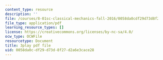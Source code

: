 ```yaml
---
content_type: resource
description: ''
file: /courses/8-01sc-classical-mechanics-fall-2016/0058da0cdf29d73d8f27d2a6e3cace28_-M8swpL-Ij8.pdf
file_type: application/pdf
learning_resource_types: []
license: https://creativecommons.org/licenses/by-nc-sa/4.0/
ocw_type: OCWFile
resourcetype: Document
title: 3play pdf file
uid: 0058da0c-df29-d73d-8f27-d2a6e3cace28
---
```

